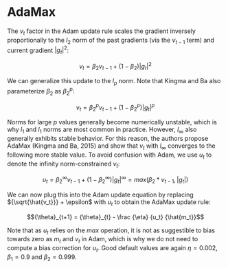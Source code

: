# AdaMax

The $`{v_t}`$ factor in the Adam update rule scales the gradient inversely 
proportionally to the $`{l_2}`$ norm of the past gradients (via the $`{v_{t-1}}`$ 
term) and current gradient $`{|g_t|^2}`$:

```math
v_t = {{\beta}_2}{v_{t-1}} + (1 - {\beta}_2){|g_t|}^2
```

We can generalize this update to the $`{l_p}`$ norm. 
Note that Kingma and Ba also parameterize $`{\beta}_2`$ as $`{{\beta}_2}^p`$:

```math
v_t = {{\beta}_2}^p{v_{t-1}} + (1 - {{\beta}_2}^p){|g_t|}^p
```

Norms for large $`{p}`$ values generally become numerically unstable, which is 
why $`{l_1}`$ and $`{l_1}`$ norms are most common in practice. However, $`{l_{\infty}}`$
also generally exhibits stable behavior. For this reason, the authors propose 
AdaMax (Kingma and Ba, 2015) and show that $`{v_t}`$ with $`{l_{\infty}}`$ converges 
to the following more stable value. To avoid confusion with Adam, we use $`u_t`$ 
to denote the infinity norm-constrained $`{v_t}`$:

```math
u_t = {{\beta}_2}^{\infty} {v_{t-1}} + (1 - {{\beta}_2}^{\infty}) {|g_t|}^{\infty} = max({\beta}_2 * v_{t-1}, |g_t|)
```

We can now plug this into the Adam update equation by replacing 
$`{\sqrt{\hat{v_t}}} + \epsilon`$ with $`{u_t}`$ to obtain the AdaMax update rule:

```math
{\theta}_{t+1} = {\theta}_{t} - \frac {\eta} {u_t} {\hat{m_t}}
```

Note that as $`u_t`$ relies on the $`max`$ operation, it is not as 
suggestible to bias towards zero as $`m_t`$ and $`v_t`$ in Adam, which is why 
we do not need to compute a bias correction for $`{u_t}`$. Good default values 
are again $`{\eta = 0.002}`$, $`\beta_1 = 0.9`$ and $`\beta_2 = 0.999`$.
